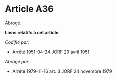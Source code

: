 # Article A36

Abrogé.

**Liens relatifs à cet article**

_Codifié par_:

  - Arrêté 1951-04-24 JORF 29 avril 1951

_Abrogé par_:

  - Arrêté 1979-11-16 art. 3 JORF 24 novembre 1979
